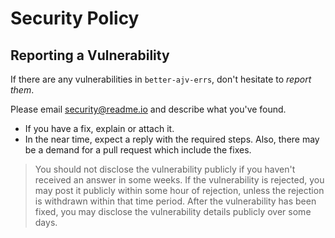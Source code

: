# Security Policy

## Reporting a Vulnerability

If there are any vulnerabilities in `better-ajv-errs`, don't hesitate to _report them_.

Please email security@readme.io and describe what you've found.

- If you have a fix, explain or attach it.
- In the near time, expect a reply with the required steps. Also, there may be a demand for a pull request which include the fixes.

> You should not disclose the vulnerability publicly if you haven't received an answer in some weeks. If the vulnerability is rejected, you may post it publicly within some hour of rejection, unless the rejection is withdrawn within that time period. After the vulnerability has been fixed, you may disclose the vulnerability details publicly over some days.
